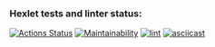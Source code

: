 ### Hexlet tests and linter status:
[![Actions Status](https://github.com/Maksyliator/php-project-lvl2/workflows/hexlet-check/badge.svg)](https://github.com/Maksyliator/php-project-lvl2/actions)
[![Maintainability](https://api.codeclimate.com/v1/badges/b058226d95d2cbe19cff/maintainability)](https://codeclimate.com/github/Maksyliator/php-project-lvl2/maintainability)
[![lint](https://github.com/Maksyliator/php-project-lvl2/actions/workflows/php.yml/badge.svg)](https://github.com/Maksyliator/php-project-lvl2/actions/workflows/php.yml)
[![asciicast](https://asciinema.org/a/gl813VG7OPK8U0DhMtcpizL6E.svg)](https://asciinema.org/a/gl813VG7OPK8U0DhMtcpizL6E)
